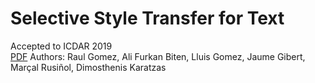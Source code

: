 # Selective Style Transfer for Text
Accepted to ICDAR 2019  
[PDF](https://arxiv.org/abs/1906.01466)
Authors: Raul Gomez, Ali Furkan Biten, Lluis Gomez, Jaume Gibert, Marçal Rusiñol, Dimosthenis Karatzas
